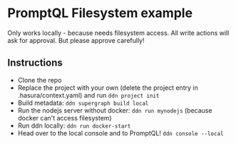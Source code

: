 # PromptQL Filesystem example

Only works locally - because needs filesystem access.
All write actions will ask for approval. But please approve carefully!


## Instructions

- Clone the repo
- Replace the project with your own (delete the project entry in .hasura/context.yaml) and run `ddn project init`
- Build metadata: `ddn supergraph build local`
- Run the nodejs server without docker: `ddn run mynodejs` (because docker can't access filesystem)
- Run ddn locally: `ddn run docker-start`
- Head over to the local console and to PromptQL! `ddn console --local`


